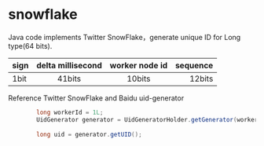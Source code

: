 # snowflake
Java code implements Twitter SnowFlake，generate unique ID for Long type(64 bits).

| sign | delta millisecond | worker node id  | sequence |
| ---- |:-----------------:|:---------------:| --------:|
| 1bit | 41bits            | 10bits          | 12bits   |


Reference Twitter SnowFlake and Baidu uid-generator

```Java
		long workerId = 1L;
		UidGenerator generator = UidGeneratorHolder.getGenerator(workerId);
		
		long uid = generator.getUID();
```